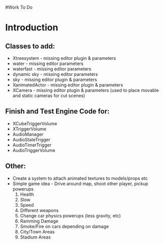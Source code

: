 #Work To Do
# Introduction #

## Classes to add: ##
  * Xtreesystem - missing editor plugin & parameters
  * water -  missing editor parameters
  * waterfast - missing editor parameters
  * dynamic sky - missing editor parameters
  * sky - missing editor plugin & parameters
  * XanimatedActor - missing editor plugin & parameters
  * XCamera - missing editor plugin & parameters (used to place movable and static cameras for cut scenes)

## Finish and Test Engine Code for: ##
  * XCubeTriggerVolume
  * XTriggerVolume
  * AudioManager
  * AudioStateTrigger
  * AudioTimerTrigger
  * AudioTriggerVolume

## Other: ##
  * Create a system to attach animated textures to models/props etc
  * Simple game idea - Drive around map, shoot other player, pickup powerups
    1. Health
    1. Slow
    1. Speed
    1. Different weapons
    1. Change car physics powerups (less gravity, etc)
    1. Ramming Damage
    1. Smoke/Fire on cars depending on damage
    1. City/Town Areas
    1. Stadium Areas